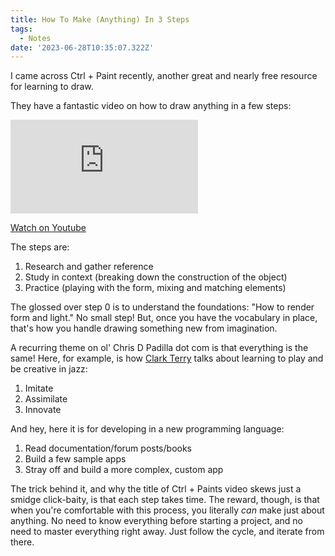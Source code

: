 ```yaml
---
title: How To Make (Anything) In 3 Steps
tags:
  - Notes
date: '2023-06-28T10:35:07.322Z'
---
```


I came across Ctrl + Paint recently, another great and nearly free resource for learning to draw.

They have a fantastic video on how to draw anything in a few steps:

<iframe src="https://www.youtube-nocookie.com/embed/ycnMM85Jhjo?modestbranding=1&showinfo=0&rel=0" title="YouTube video player" frameborder="0" allow="accelerometer; autoplay; encrypted-media; gyroscope; picture-in-picture;" allowfullscreen className="youtube_video"></iframe>

[Watch on Youtube](https://youtu.be/ycnMM85Jhjo)

The steps are:

1. Research and gather reference
2. Study in context (breaking down the construction of the object)
3. Practice (playing with the form, mixing and matching elements)

The glossed over step 0 is to understand the foundations: "How to render form and light." No small step! But, once you have the vocabulary in place, that's how you handle drawing something new from imagination.

A recurring theme on ol' Chris D Padilla dot com is that everything is the same! Here, for example, is how [Clark Terry](https://www.jazzadvice.com/lessons/clark-terrys-3-steps-to-learning-improvisation/) talks about learning to play and be creative in jazz:

1. Imitate
2. Assimilate
3. Innovate

And hey, here it is for developing in a new programming language:

1. Read documentation/forum posts/books
2. Build a few sample apps
3. Stray off and build a more complex, custom app

The trick behind it, and why the title of Ctrl + Paints video skews just a smidge click-baity, is that each step takes time. The reward, though, is that when you're comfortable with this process, you literally _can_ make just about anything. No need to know everything before starting a project, and no need to master everything right away. Just follow the cycle, and iterate from there.
